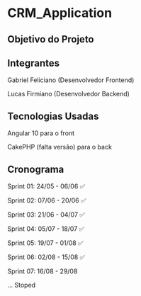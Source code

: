 # CRM_Application
## Objetivo do Projeto
## Integrantes
Gabriel Feliciano (Desenvolvedor Frontend)

Lucas Firmiano (Desenvolvedor Backend)

## Tecnologias Usadas
Angular 10 para o front

CakePHP (falta versão) para o back

## Cronograma
Sprint 01: 24/05 - 06/06 ✅

Sprint 02: 07/06 - 20/06 ✅

Sprint 03: 21/06 - 04/07 ✅

Sprint 04: 05/07 - 18/07 ✅

Sprint 05: 19/07 - 01/08 ✅
  
Sprint 06: 02/08 - 15/08 ✅

Sprint 07: 16/08 - 29/08

... Stoped
